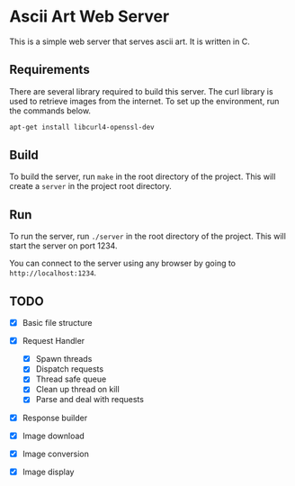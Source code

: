 # Ascii Art Web Server

This is a simple web server that serves ascii art. It is written in C.

## Requirements
There are several library required to build this server.
The curl library is used to retrieve images from the internet.
To set up the environment, run the commands below.
```sh
apt-get install libcurl4-openssl-dev
```


## Build

To build the server, run `make` in the root directory of the project. This will create a `server` in the project root directory.

## Run

To run the server, run `./server` in the root directory of the project. This will start the server on port 1234.

You can connect to the server using any browser by going to `http://localhost:1234`.

## TODO

- [X] Basic file structure
- [X] Request Handler
    - [X] Spawn threads
    - [X] Dispatch requests
    - [X] Thread safe queue
    - [X] Clean up thread on kill
    - [X] Parse and deal with requests
- [X] Response builder
- [X] Image download
- [X] Image conversion
- [X] Image display

